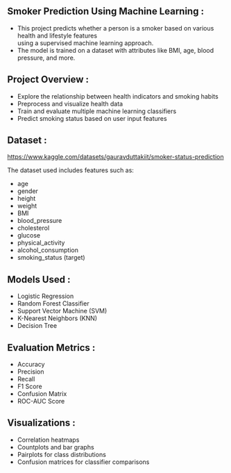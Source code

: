 ## Smoker Prediction Using Machine Learning :
- This project predicts whether a person is a smoker based on various health and lifestyle features<br>using a supervised machine learning approach. 
- The model is trained on a dataset with attributes like BMI, age, blood pressure, and more.

## Project Overview :
- Explore the relationship between health indicators and smoking habits
- Preprocess and visualize health data
- Train and evaluate multiple machine learning classifiers
- Predict smoking status based on user input features

## Dataset :
https://www.kaggle.com/datasets/gauravduttakiit/smoker-status-prediction  

The dataset used includes features such as:
- age
- gender
- height
- weight
- BMI
- blood_pressure
- cholesterol
- glucose
- physical_activity
- alcohol_consumption
- smoking_status (target)

## Models Used :
- Logistic Regression
- Random Forest Classifier
- Support Vector Machine (SVM)
- K-Nearest Neighbors (KNN)
- Decision Tree

## Evaluation Metrics :
- Accuracy
- Precision
- Recall
- F1 Score
- Confusion Matrix
- ROC-AUC Score

## Visualizations :
- Correlation heatmaps
- Countplots and bar graphs
- Pairplots for class distributions
- Confusion matrices for classifier comparisons
